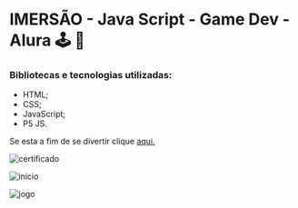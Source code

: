 # IMERSÃO - Java Script - Game Dev - Alura  🕹️ :space_invader:

### Bibliotecas e tecnologias utilizadas:

- HTML;
- CSS;
- JavaScript;
- P5 JS.

Se esta a fim de se divertir clique [aqui.](https://albertolucass.github.io/imersao_gamedev_alura/) 

![certificado](https://user-images.githubusercontent.com/38790522/86394525-1c499000-bc75-11ea-9a3b-f0687a548f5b.png)


![inicio](https://user-images.githubusercontent.com/38790522/86393078-df7c9980-bc72-11ea-81da-e36aa95cfcb1.png)

![jogo](https://user-images.githubusercontent.com/38790522/86393107-ef947900-bc72-11ea-821b-ff3568572624.png)
